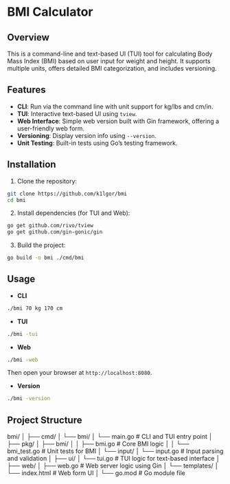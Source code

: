 # BMI Calculator

## Overview

This is a command-line and text-based UI (TUI) tool for calculating Body Mass Index (BMI) based on user input for weight and height. It supports multiple units, offers detailed BMI categorization, and includes versioning.

## Features

- **CLI**: Run via the command line with unit support for kg/lbs and cm/in.
- **TUI**: Interactive text-based UI using `tview`.
- **Web Interface**: Simple web version built with Gin framework, offering a user-friendly web form.
- **Versioning**: Display version info using `--version`.
- **Unit Testing**: Built-in tests using Go’s testing framework.

## Installation

1. Clone the repository:

```bash
git clone https://github.com/k1lgor/bmi
cd bmi
```

2. Install dependencies (for TUI and Web):

```bash
go get github.com/rivo/tview
go get github.com/gin-gonic/gin
```

3. Build the project:

```bash
go build -o bmi ./cmd/bmi
```

## Usage

- **CLI**

```bash
./bmi 70 kg 170 cm
```

- **TUI**

```bash
./bmi -tui
```

- **Web**

```bash
./bmi -web
```

Then open your browser at `http://localhost:8080`.

- **Version**

```bash
./bmi -version
```

## Project Structure

bmi/
│
├── cmd/
│   └── bmi/
│       └── main.go         # CLI and TUI entry point
│
├── pkg/
│   ├── bmi/
│   │   ├── bmi.go          # Core BMI logic
│   │   └── bmi_test.go     # Unit tests for BMI
│   └── input/
│       └── input.go        # Input parsing and validation
│
├── ui/
│   └── tui.go              # TUI logic for text-based interface
│
├── web/
│   ├── web.go              # Web server logic using Gin
│   └── templates/
│       └── index.html      # Web form UI
│
└── go.mod                  # Go module file
